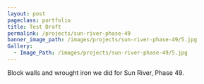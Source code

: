 ```yaml
---
layout: post
pageclass: portfolio
title: Test Draft
permalink: /projects/sun-river-phase-49
banner_image_path: /images/projects/sun-river-phase-49/5.jpg
Gallery:
  - Image_Path: /images/projects/sun-river-phase-49/5.jpg
---
```



Block walls and wrought iron we did for Sun River, Phase 49.